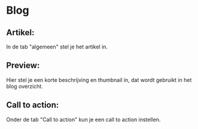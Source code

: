 # Blog

## Artikel: 
In de tab "algemeen" stel je het artikel in.

## Preview: 
Hier stel je een korte beschrijving en thumbnail in, dat wordt gebruikt in het blog overzicht.

## Call to action: 
Onder de tab "Call to action" kun je een call to action instellen.